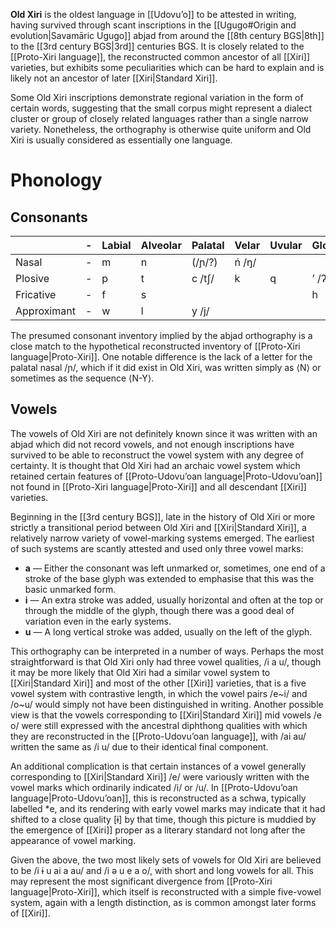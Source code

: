 **Old Xiri** is the oldest language in [[Udovuʼo]] to be attested in writing, having survived through scant inscriptions in the [[Ugugo#Origin and evolution|Savamāric Ugugo]] abjad from around the [[8th century BGS|8th]] to the [[3rd century BGS|3rd]] centuries BGS. It is closely related to the [[Proto-Xiri language]], the reconstructed common ancestor of all [[Xiri]] varieties, but exhibits some peculiarities which can be hard to explain and is likely not an ancestor of later [[Xiri|Standard Xiri]].

Some Old Xiri inscriptions demonstrate regional variation in the form of certain words, suggesting that the small corpus might represent a dialect cluster or group of closely related languages rather than a single narrow variety. Nonetheless, the orthography is otherwise quite uniform and Old Xiri is usually considered as essentially one language.

# Phonology

## Consonants

|             | -   | Labial | Alveolar | Palatal | Velar | Uvular | Glottal |
| ----------- | --- | ------ | -------- | ------- | ----- | ------ | ------- |
| Nasal       | -   | m      | n        | (/ɲ/?)  | ń /ŋ/ |        |         |
| Plosive     | -   | p      | t        | c /tʃ/  | k     | q      | ʼ /ʔ/   |
| Fricative   | -   | f      | s        |         |       |        | h       |
| Approximant | -   | w      | l        | y /j/   |       |        |         |

The presumed consonant inventory implied by the abjad orthography is a close match to the hypothetical reconstructed inventory of [[Proto-Xiri language|Proto-Xiri]]. One notable difference is the lack of a letter for the palatal nasal /ɲ/, which if it did exist in Old Xiri, was written simply as ⟨N⟩ or sometimes as the sequence ⟨N-Y⟩.

## Vowels
The vowels of Old Xiri are not definitely known since it was written with an abjad which did not record vowels, and not enough inscriptions have survived to be able to reconstruct the vowel system with any degree of certainty. It is thought that Old Xiri had an archaic vowel system which retained certain features of [[Proto-Udovuʼoan language|Proto-Udovuʼoan]] not found in [[Proto-Xiri language|Proto-Xiri]] and all descendant [[Xiri]] varieties.

Beginning in the [[3rd century BGS]], late in the history of Old Xiri or more strictly a transitional period between Old Xiri and [[Xiri|Standard Xiri]], a relatively narrow variety of vowel-marking systems emerged. The earliest of such systems are scantly attested and used only three vowel marks:
- **a** — Either the consonant was left unmarked or, sometimes, one end of a stroke of the base glyph was extended to emphasise that this was the basic unmarked form.
- **i** — An extra stroke was added, usually horizontal and often at the top or through the middle of the glyph, though there was a good deal of variation even in the early systems.
- **u** — A long vertical stroke was added, usually on the left of the glyph.

This orthography can be interpreted in a number of ways. Perhaps the most straightforward is that Old Xiri only had three vowel qualities, /i a u/, though it may be more likely that Old Xiri had a similar vowel system to [[Xiri|Standard Xiri]] and most of the other [[Xiri]] varieties, that is a five vowel system with contrastive length, in which the vowel pairs /e~i/ and /o~u/ would simply not have been distinguished in writing. Another possible view is that the vowels corresponding to [[Xiri|Standard Xiri]] mid vowels /e o/ were still expressed with the ancestral diphthong qualities with which they are reconstructed in the [[Proto-Udovuʼoan language]], with /ai au/ written the same as /i u/ due to their identical final component.

An additional complication is that certain instances of a vowel generally corresponding to [[Xiri|Standard Xiri]] /e/ were variously written with the vowel marks which ordinarily indicated /i/ or /u/. In [[Proto-Udovuʼoan language|Proto-Udovuʼoan]], this is reconstructed as a schwa, typically labelled \*e, and its rendering with early vowel marks may indicate that it had shifted to a close quality [ɨ] by that time, though this picture is muddied by the emergence of [[Xiri]] proper as a literary standard not long after the appearance of vowel marking.

Given the above, the two most likely sets of vowels for Old Xiri are believed to be /i ɨ u ai a au/ and /i ə u e a o/, with short and long vowels for all. This may represent the most significant divergence from [[Proto-Xiri language|Proto-Xiri]], which itself is reconstructed with a simple five-vowel system, again with a length distinction, as is common amongst later forms of [[Xiri]].